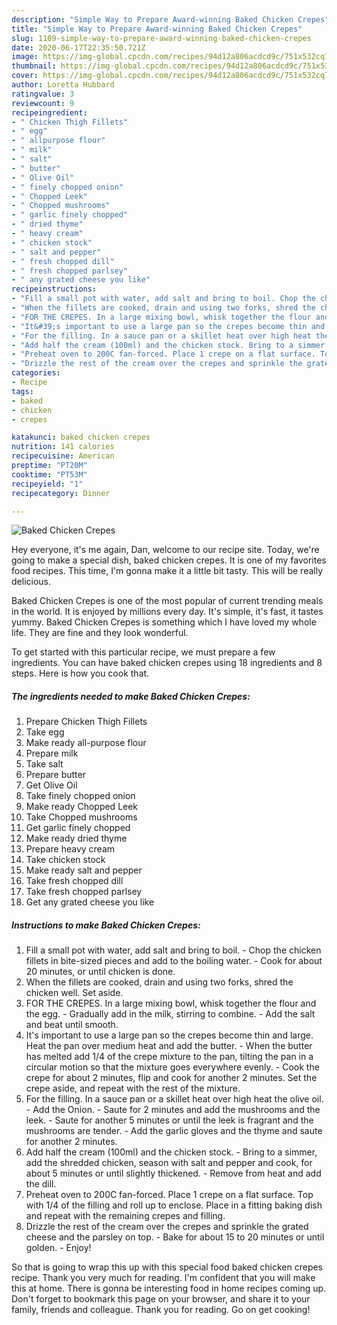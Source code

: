 ```yaml
---
description: "Simple Way to Prepare Award-winning Baked Chicken Crepes"
title: "Simple Way to Prepare Award-winning Baked Chicken Crepes"
slug: 1109-simple-way-to-prepare-award-winning-baked-chicken-crepes
date: 2020-06-17T22:35:50.721Z
image: https://img-global.cpcdn.com/recipes/94d12a806acdcd9c/751x532cq70/baked-chicken-crepes-recipe-main-photo.jpg
thumbnail: https://img-global.cpcdn.com/recipes/94d12a806acdcd9c/751x532cq70/baked-chicken-crepes-recipe-main-photo.jpg
cover: https://img-global.cpcdn.com/recipes/94d12a806acdcd9c/751x532cq70/baked-chicken-crepes-recipe-main-photo.jpg
author: Loretta Hubbard
ratingvalue: 3
reviewcount: 9
recipeingredient:
- " Chicken Thigh Fillets"
- " egg"
- " allpurpose flour"
- " milk"
- " salt"
- " butter"
- " Olive Oil"
- " finely chopped onion"
- " Chopped Leek"
- " Chopped mushrooms"
- " garlic finely chopped"
- " dried thyme"
- " heavy cream"
- " chicken stock"
- " salt and pepper"
- " fresh chopped dill"
- " fresh chopped parlsey"
- " any grated cheese you like"
recipeinstructions:
- "Fill a small pot with water, add salt and bring to boil. Chop the chicken fillets in bite-sized pieces and add to the boiling water. Cook for about 20 minutes, or until chicken is done."
- "When the fillets are cooked, drain and using two forks, shred the chicken well. Set aside."
- "FOR THE CREPES. In a large mixing bowl, whisk together the flour and the egg.  Gradually add in the milk, stirring to combine.  Add the salt and beat until smooth."
- "It&#39;s important to use a large pan so the crepes become thin and large. Heat the pan over medium heat and add the butter.  When the butter has melted add 1/4 of the crepe mixture to the pan, tilting the pan in a circular motion so that the mixture goes everywhere evenly.  Cook the crepe for about 2 minutes, flip and cook for another 2 minutes. Set the crepe aside, and repeat with the rest of the mixture."
- "For the filling. In a sauce pan or a skillet heat over high heat the olive oil. Add the Onion.  Saute for 2 minutes and add the mushrooms and the leek. Saute for another 5 minutes or until the leek is fragrant and the mushrooms are tender.  Add the garlic gloves and the thyme and saute for another 2 minutes."
- "Add half the cream (100ml) and the chicken stock. Bring to a simmer, add the shredded chicken, season with salt and pepper and cook, for about 5 minutes or until slightly thickened. Remove from heat and add the dill."
- "Preheat oven to 200C fan-forced. Place 1 crepe on a flat surface. Top with 1/4 of the filling and roll up to enclose. Place in a fitting baking dish and repeat with the remaining crepes and filling."
- "Drizzle the rest of the cream over the crepes and sprinkle the grated cheese and the parsley on top. Bake for about 15 to 20 minutes or until golden. Enjoy!"
categories:
- Recipe
tags:
- baked
- chicken
- crepes

katakunci: baked chicken crepes 
nutrition: 141 calories
recipecuisine: American
preptime: "PT20M"
cooktime: "PT53M"
recipeyield: "1"
recipecategory: Dinner

---
```



![Baked Chicken Crepes](https://img-global.cpcdn.com/recipes/94d12a806acdcd9c/751x532cq70/baked-chicken-crepes-recipe-main-photo.jpg)

Hey everyone, it's me again, Dan, welcome to our recipe site. Today, we're going to make a special dish, baked chicken crepes. It is one of my favorites food recipes. This time, I'm gonna make it a little bit tasty. This will be really delicious.



Baked Chicken Crepes is one of the most popular of current trending meals in the world. It is enjoyed by millions every day. It's simple, it's fast, it tastes yummy. Baked Chicken Crepes is something which I have loved my whole life. They are fine and they look wonderful.


To get started with this particular recipe, we must prepare a few ingredients. You can have baked chicken crepes using 18 ingredients and 8 steps. Here is how you cook that.

<!--inarticleads1-->

##### The ingredients needed to make Baked Chicken Crepes:

1. Prepare  Chicken Thigh Fillets
1. Take  egg
1. Make ready  all-purpose flour
1. Prepare  milk
1. Take  salt
1. Prepare  butter
1. Get  Olive Oil
1. Take  finely chopped onion
1. Make ready  Chopped Leek
1. Take  Chopped mushrooms
1. Get  garlic finely chopped
1. Make ready  dried thyme
1. Prepare  heavy cream
1. Take  chicken stock
1. Make ready  salt and pepper
1. Take  fresh chopped dill
1. Take  fresh chopped parlsey
1. Get  any grated cheese you like




<!--inarticleads2-->

##### Instructions to make Baked Chicken Crepes:

1. Fill a small pot with water, add salt and bring to boil. - Chop the chicken fillets in bite-sized pieces and add to the boiling water. - Cook for about 20 minutes, or until chicken is done.
1. When the fillets are cooked, drain and using two forks, shred the chicken well. Set aside.
1. FOR THE CREPES. In a large mixing bowl, whisk together the flour and the egg.  - Gradually add in the milk, stirring to combine.  - Add the salt and beat until smooth.
1. It&#39;s important to use a large pan so the crepes become thin and large. Heat the pan over medium heat and add the butter.  - When the butter has melted add 1/4 of the crepe mixture to the pan, tilting the pan in a circular motion so that the mixture goes everywhere evenly.  - Cook the crepe for about 2 minutes, flip and cook for another 2 minutes. Set the crepe aside, and repeat with the rest of the mixture.
1. For the filling. In a sauce pan or a skillet heat over high heat the olive oil. - Add the Onion.  - Saute for 2 minutes and add the mushrooms and the leek. - Saute for another 5 minutes or until the leek is fragrant and the mushrooms are tender.  - Add the garlic gloves and the thyme and saute for another 2 minutes.
1. Add half the cream (100ml) and the chicken stock. - Bring to a simmer, add the shredded chicken, season with salt and pepper and cook, for about 5 minutes or until slightly thickened. - Remove from heat and add the dill.
1. Preheat oven to 200C fan-forced. Place 1 crepe on a flat surface. Top with 1/4 of the filling and roll up to enclose. Place in a fitting baking dish and repeat with the remaining crepes and filling.
1. Drizzle the rest of the cream over the crepes and sprinkle the grated cheese and the parsley on top. - Bake for about 15 to 20 minutes or until golden. - Enjoy!




So that is going to wrap this up with this special food baked chicken crepes recipe. Thank you very much for reading. I'm confident that you will make this at home. There is gonna be interesting food in home recipes coming up. Don't forget to bookmark this page on your browser, and share it to your family, friends and colleague. Thank you for reading. Go on get cooking!
